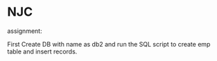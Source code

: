 # NJC
assignment:

First Create DB with name as db2 and run the SQL script to create emp table and insert records.
